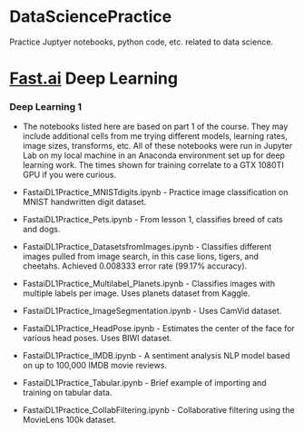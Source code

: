 # DataSciencePractice
Practice Juptyer notebooks, python code, etc. related to data science.

# [Fast.ai](https://www.fast.ai) Deep Learning

### Deep Learning 1
  - The notebooks listed here are based on part 1 of the course. They may include additional cells from me trying different models, learning rates, image sizes, transforms, etc. All of these notebooks were run in Jupyter Lab on my local machine in an Anaconda environment set up for deep learning work. The times shown for training correlate to a GTX 1080TI GPU if you were curious.
  
  - FastaiDL1Practice_MNISTdigits.ipynb - Practice image classification on MNIST handwritten digit dataset.
  - FastaiDL1Practice_Pets.ipynb - From lesson 1, classifies breed of cats and dogs.
  - FastaiDL1Practice_DatasetsfromImages.ipynb - Classifies different images pulled from image search, in this case lions, tigers, and cheetahs. Achieved 0.008333 error rate (99.17% accuracy).
  - FastaiDL1Practice_Multilabel_Planets.ipynb - Classifies images with multiple labels per image. Uses planets dataset from Kaggle.
  - FastaiDL1Practice_ImageSegmentation.ipynb - Uses CamVid dataset.
  - FastaiDL1Practice_HeadPose.ipynb - Estimates the center of the face for various head poses. Uses BIWI dataset.
  - FastaiDL1Practice_IMDB.ipynb - A sentiment analysis NLP model based on up to 100,000 IMDB movie reviews.
  - FastaiDL1Practice_Tabular.ipynb - Brief example of importing and training on tabular data.
  - FastaiDL1Practice_CollabFiltering.ipynb - Collaborative filtering using the MovieLens 100k dataset.
